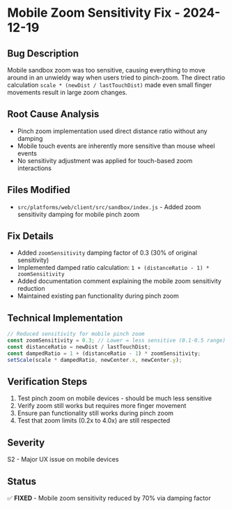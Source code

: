 # Mobile Zoom Sensitivity Fix - 2024-12-19

## Bug Description
Mobile sandbox zoom was too sensitive, causing everything to move around in an unwieldy way when users tried to pinch-zoom. The direct ratio calculation `scale * (newDist / lastTouchDist)` made even small finger movements result in large zoom changes.

## Root Cause Analysis
- Pinch zoom implementation used direct distance ratio without any damping
- Mobile touch events are inherently more sensitive than mouse wheel events
- No sensitivity adjustment was applied for touch-based zoom interactions

## Files Modified
- `src/platforms/web/client/src/sandbox/index.js` - Added zoom sensitivity damping for mobile pinch zoom

## Fix Details
- Added `zoomSensitivity` damping factor of 0.3 (30% of original sensitivity)
- Implemented damped ratio calculation: `1 + (distanceRatio - 1) * zoomSensitivity`
- Added documentation comment explaining the mobile zoom sensitivity reduction
- Maintained existing pan functionality during pinch zoom

## Technical Implementation
```javascript
// Reduced sensitivity for mobile pinch zoom
const zoomSensitivity = 0.3; // Lower = less sensitive (0.1-0.5 range)
const distanceRatio = newDist / lastTouchDist;
const dampedRatio = 1 + (distanceRatio - 1) * zoomSensitivity;
setScale(scale * dampedRatio, newCenter.x, newCenter.y);
```

## Verification Steps
1. Test pinch zoom on mobile devices - should be much less sensitive
2. Verify zoom still works but requires more finger movement
3. Ensure pan functionality still works during pinch zoom
4. Test that zoom limits (0.2x to 4.0x) are still respected

## Severity
S2 - Major UX issue on mobile devices

## Status
✅ **FIXED** - Mobile zoom sensitivity reduced by 70% via damping factor
